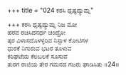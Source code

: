 +++
title = "024 ಕರಸಿ ಧೃಷ್ಟದ್ಯುಮ್ನ"

+++
ಕರಸಿ ಧೃಷ್ಟದ್ಯುಮ್ನ ನಿಜ ಮೋ  
ಹರವ ರಚಿಸಿದನರ್ಧ ಚಂದ್ರೋ  
ತ್ಕರ ವಿಳಾಸದೊಳಳ್ಳಿರಿವ ನಿಸ್ಸಾಳ ಕೋಟಿಗಳ  
ಧುರಕೆ ನಿಗುರುವ ಭಟರ ತೂಳುವ  
ಕರಿಘಟೆಯ ಕೆಲಬಲಕೆ ಸೂಸುವ  
ತುರಗ ರಾಜಿಯ ತೇರ ಗಮನದ ಗಜರು ಘಾಡಿಸಿತು    ॥24॥